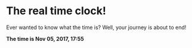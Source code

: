# The real time clock!

Ever wanted to know what the time is? Well, your journey is about to end!

**The time is Nov 05, 2017, 17:55**